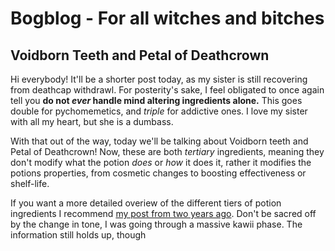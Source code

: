 # Bogblog - For all witches and bitches
## Voidborn Teeth and Petal of Deathcrown
Hi everybody! It'll be a shorter post today, as my sister is still recovering from deathcap withdrawl. For posterity's sake, I feel obligated to once again tell you **do not *ever* handle mind altering ingredients alone.** This goes double for pychomemetics, and *triple* for addictive ones. I love my sister with all my heart,  but she is a dumbass.

With that out of the way, today we'll be talking about Voidborn teeth and Petal of Deathcrown! Now, these are both *tertiary* ingredients, meaning they don't modify  what the potion *does* or *how* it does it, rather it modifies the potions properties, from cosmetic changes to boosting effectiveness or shelf-life. 

If you want a more detailed overiew of the different tiers of potion ingredients I recommend [my post from two years ago](google.com). Don't be sacred off by the change in tone, I was going through a massive kawii phase. The information still holds up, though
